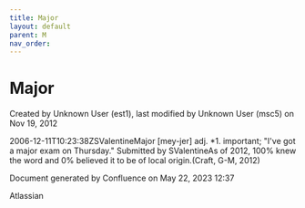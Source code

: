 ```yaml
---
title: Major
layout: default
parent: M
nav_order:
---
```


# Major

Created by  Unknown User (est1), last modified by  Unknown User (msc5) on Nov 19, 2012

2006-12-11T10:23:38ZSValentineMajor [mey-jer] adj. *1. important; &quot;I've got a major exam on Thursday.&quot; Submitted by SValentineAs of 2012, 100% knew the word and 0% believed it to be of local origin.(Craft, G-M, 2012)

Document generated by Confluence on May 22, 2023 12:37

Atlassian
